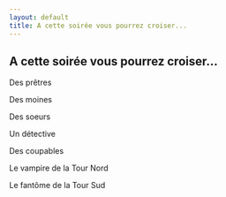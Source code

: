 ```yaml
---
layout: default
title: A cette soirée vous pourrez croiser...
---
```


## A cette soirée vous pourrez croiser...

Des prêtres

Des moines

Des soeurs

Un détective

Des coupables

Le vampire de la Tour Nord

Le fantôme de la Tour Sud

